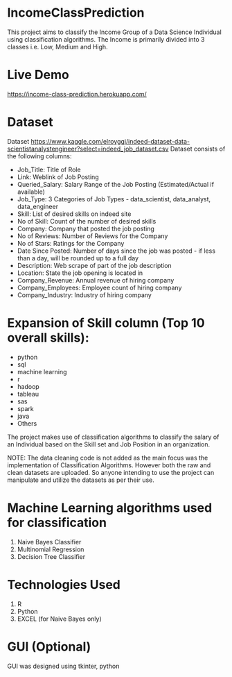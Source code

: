 # IncomeClassPrediction
This project aims to classify the Income Group of a Data Science Individual using classification algorithms. The Income is primarily divided into 3 classes i.e. Low, Medium and High.

# Live Demo
https://income-class-prediction.herokuapp.com/

# Dataset
Dataset https://www.kaggle.com/elroyggj/indeed-dataset-data-scientistanalystengineer?select=indeed_job_dataset.csv
Dataset consists of the following columns:
- Job_Title:		      Title of Role
- Link:			          Weblink of Job Posting
- Queried_Salary:		  Salary Range of the Job Posting (Estimated/Actual if available)
- Job_Type:		        3 Categories of Job Types - data_scientist, data_analyst, data_engineer
- Skill:			        List of desired skills on indeed site
- No of Skill:		    Count of the number of desired skills
- Company:		        Company that posted the job posting
- No of Reviews:		  Number of Reviews for the Company
- No of Stars:		    Ratings for the Company
- Date Since Posted:  Number of days since the job was posted - if less than a day, will be rounded up to a full day
- Description:		    Web scrape of part of the job description
- Location:		        State the job opening is located in
- Company_Revenue:	  Annual revenue of hiring company
- Company_Employees:	Employee count of hiring company
- Company_Industry:	  Industry of hiring company

# Expansion of Skill column (Top 10 overall skills):
- python
- sql
- machine learning
- r
- hadoop
- tableau
- sas
- spark
- java
- Others

The project makes use of classification algorithms to classify the salary of an Individual based on the Skill set and Job Position in an organization.

NOTE: The data cleaning code is not added as the main focus was the implementation of Classification Algorithms. However both the raw and clean datasets are uploaded. So anyone intending to use the project can manipulate and utilize the datasets as per their use.

# Machine Learning algorithms used for classification
1. Naive Bayes Classifier
2. Multinomial Regression
3. Decision Tree Classifier

# Technologies Used
1. R
2. Python
3. EXCEL (for Naive Bayes only)

# GUI (Optional)
GUI was designed using tkinter, python

